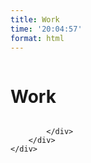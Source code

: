 ```yaml
---
title: Work
time: '20:04:57'
format: html
---
```


<div class="ui basic segment" id="content">
    <div class="ui stackable grid container">
        <div class="row">
            <div class="sixteen wide column">
                <h1>Work</h1>
            </div>
        </div>
        <div class="row">
            <div class="sixteen wide column">
                
            </div>
        </div>
    </div>
</div>

